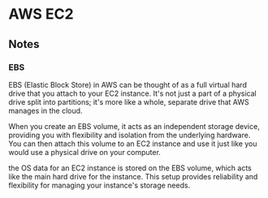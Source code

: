# AWS EC2

## Notes

### EBS

EBS (Elastic Block Store) in AWS can be thought of as a full virtual hard drive that you attach to your EC2 instance. It's not just a part of a physical drive split into partitions; it's more like a whole, separate drive that AWS manages in the cloud.

When you create an EBS volume, it acts as an independent storage device, providing you with flexibility and isolation from the underlying hardware. You can then attach this volume to an EC2 instance and use it just like you would use a physical drive on your computer.

the OS data for an EC2 instance is stored on the EBS volume, which acts like the main hard drive for the instance. This setup provides reliability and flexibility for managing your instance's storage needs.
